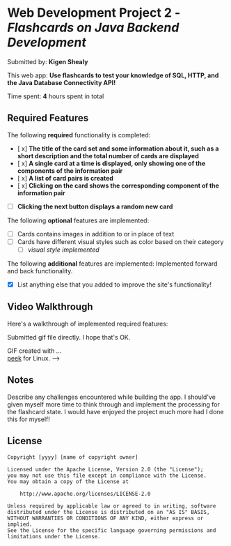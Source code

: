 # Web Development Project 2 - *Flashcards on Java Backend Development*

Submitted by: **Kigen Shealy**

This web app: **Use flashcards to test your knowledge of SQL, HTTP, and the Java Database Connectivity API!**

Time spent: **4** hours spent in total

## Required Features

The following **required** functionality is completed:

- [ x] **The title of the card set and some information about it, such as a short description and the total number of cards are displayed**
- [ x] **A single card at a time is displayed, only showing one of the components of the information pair**
- [ x] **A list of card pairs is created**
- [ x] **Clicking on the card shows the corresponding component of the information pair**
- [ ] **Clicking the next button displays a random new card**

The following **optional** features are implemented:

- [ ] Cards contains images in addition to or in place of text
- [ ] Cards have different visual styles such as color based on their category
  - [ ] *visual style implemented*

The following **additional** features are implemented:
Implemented forward and back functionality.

* [x] List anything else that you added to improve the site's functionality!

## Video Walkthrough

Here's a walkthrough of implemented required features:

Submitted gif file directly. I hope that's OK.

<!-- Replace this with whatever GIF tool you used! -->
GIF created with ...  
[peek](https://github.com/phw/peek) for Linux. -->

## Notes

Describe any challenges encountered while building the app.
I should've given myself more time to think through and implement the processing for the flashcard state. I would have enjoyed the project much more had I done this for myself!

## License

    Copyright [yyyy] [name of copyright owner]

    Licensed under the Apache License, Version 2.0 (the "License");
    you may not use this file except in compliance with the License.
    You may obtain a copy of the License at

        http://www.apache.org/licenses/LICENSE-2.0

    Unless required by applicable law or agreed to in writing, software
    distributed under the License is distributed on an "AS IS" BASIS,
    WITHOUT WARRANTIES OR CONDITIONS OF ANY KIND, either express or implied.
    See the License for the specific language governing permissions and
    limitations under the License.
